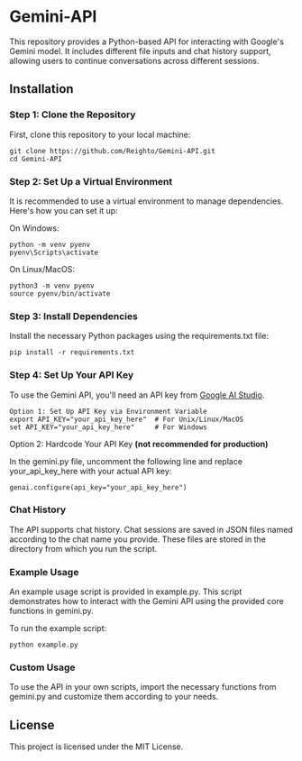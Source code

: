 # Gemini-API

This repository provides a Python-based API for interacting with Google's Gemini model. It includes different file inputs and chat history support, allowing users to continue conversations across different sessions.

## Installation

### Step 1: Clone the Repository

First, clone this repository to your local machine:
```
git clone https://github.com/Reighto/Gemini-API.git
cd Gemini-API
```
### Step 2: Set Up a Virtual Environment

It is recommended to use a virtual environment to manage dependencies. Here's how you can set it up:

On Windows:
```
python -m venv pyenv
pyenv\Scripts\activate
```
On Linux/MacOS:
```
python3 -m venv pyenv
source pyenv/bin/activate
```
### Step 3: Install Dependencies

Install the necessary Python packages using the requirements.txt file:
```
pip install -r requirements.txt
```
### Step 4: Set Up Your API Key

To use the Gemini API, you'll need an API key from [Google AI Studio](https://aistudio.google.com/app/apikey).
```
Option 1: Set Up API Key via Environment Variable
export API_KEY="your_api_key_here"  # For Unix/Linux/MacOS
set API_KEY="your_api_key_here"     # For Windows
```
Option 2: Hardcode Your API Key **(not recommended for production)**

In the gemini.py file, uncomment the following line and replace your_api_key_here with your actual API key:
```
genai.configure(api_key="your_api_key_here")
```

### Chat History

The API supports chat history. Chat sessions are saved in JSON files named according to the chat name you provide. These files are stored in the directory from which you run the script.

### Example Usage

An example usage script is provided in example.py. This script demonstrates how to interact with the Gemini API using the provided core functions in gemini.py.

To run the example script:
```
python example.py
```
### Custom Usage

To use the API in your own scripts, import the necessary functions from gemini.py and customize them according to your needs.

## License

This project is licensed under the MIT License.
